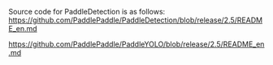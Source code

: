 
Source code for PaddleDetection is as follows: 
https://github.com/PaddlePaddle/PaddleDetection/blob/release/2.5/README_en.md


https://github.com/PaddlePaddle/PaddleYOLO/blob/release/2.5/README_en.md
